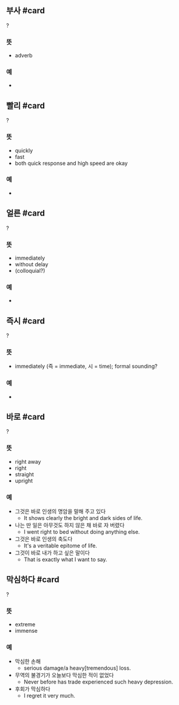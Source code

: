 ## 부사 #card
?
### 뜻
- adverb
### 예
-
<!--SR:!2025-03-14,55,210-->

## 빨리 #card
?
### 뜻
- quickly
- fast
- both quick response and high speed are okay
### 예
-
<!--SR:!2025-05-03,92,246-->

## 얼른 #card
?
### 뜻
- immediately
- without delay
- (colloquial?)
### 예
-
<!--SR:!2025-03-31,70,245-->

## 즉시 #card
?
### 뜻
- immediately (즉 = immediate, 시 = time); formal sounding?
### 예
-
<!--SR:!2025-05-24,96,246-->

## 바로 #card
?
### 뜻
- right away
- right
- straight
- upright
### 예
- 그것은 바로 인생의 명암을 말해 주고 있다
	- It shows clearly the bright and dark sides of life.
- 나는 딴 일은 아무것도 하지 않은 채 바로 자 버렸다
	- I went right to bed without doing anything else.
- 그것은 바로 인생의 축도다
	- It's a veritable epitome of life.
- 그것이 바로 내가 하고 싶은 말이다
	- That is exactly what I want to say.
<!--SR:!2025-04-16,58,225-->

## 막심하다 #card
?
### 뜻
- extreme
- immense
### 예
- 막심한 손해
	- serious damage/a heavy[tremendous] loss.
- 무역의 불경기가 오늘보다 막심한 적이 없었다
	- Never before has trade experienced such heavy depression.
- 후회가 막심하다
	- I regret it very much.
<!--SR:!2025-03-01,12,164-->
